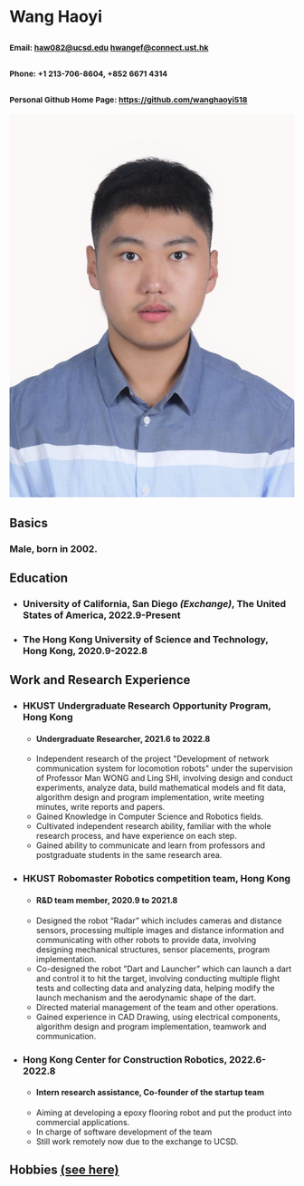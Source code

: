 # **Wang Haoyi**
### <sub>Email: <haw082@ucsd.edu> <hwangef@connect.ust.hk> </sub>
### <sub>Phone: +1 213-706-8604, +852 6671 4314 </sub>
### <sub>Personal Github Home Page: https://github.com/wanghaoyi518 </sub>
![photo](/Related_Documents/photo.jpg)
## Basics
### Male, born in 2002.
## Education
- ### University of California, San Diego *(Exchange)*, The United States of America, 2022.9-Present
- ### The Hong Kong University of Science and Technology, Hong Kong, 2020.9-2022.8
## Work and Research Experience
- ### HKUST Undergraduate Research Opportunity Program, Hong Kong
  - #### Undergraduate Researcher, 2021.6 to 2022.8
  - Independent research of the project "Development of network communication system for locomotion robots" under the supervision of Professor Man WONG and Ling SHI, involving design and conduct experiments, analyze data, build mathematical models and fit data, algorithm design and program implementation, write meeting minutes, write reports and papers.
  - Gained Knowledge in Computer Science and Robotics fields.
  - Cultivated independent research ability, familiar with the whole research process, and have experience on each step.
  - Gained ability to communicate and learn from professors and postgraduate students in the same research area.
- ### HKUST Robomaster Robotics competition team, Hong Kong
  - #### R&D team member, 2020.9 to 2021.8
  - Designed the robot “Radar” which includes cameras and distance sensors, processing multiple images and distance information and communicating with other robots to provide data, involving designing mechanical structures, sensor placements, program implementation.
  - Co-designed the robot ”Dart and Launcher” which can launch a dart and control it to hit the target, involving conducting multiple flight tests and collecting data and analyzing data, helping modify the launch mechanism and the aerodynamic shape of the dart.
  - Directed material management of the team and other operations.
  - Gained experience in CAD Drawing, using electrical components, algorithm design and program implementation, teamwork and communication.
- ### Hong Kong Center for Construction Robotics, 2022.6-2022.8
  - #### Intern research assistance, Co-founder of the startup team
  - Aiming at developing a epoxy flooring robot and put the product into commercial applications.
  - In charge of software development of the team
  - Still work remotely now due to the exchange to UCSD.
<!-- ## Programming Skills List
- [x] C and C++
- [x] Java
- [x] Python
> Personally, my favorate language is C++.
```
#include <iostream>
using namespace std;
int main()
{
    cout<<"Hello UCSD and nice to meet you all!"<<endl;
    return 0;
}
``` -->
## Hobbies  [(see here)](/hobbies.md)
